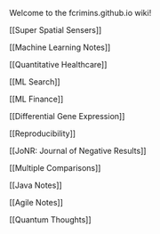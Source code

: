 Welcome to the fcrimins.github.io wiki!

[[Super Spatial Sensers]]

[[Machine Learning Notes]]

[[Quantitative Healthcare]]

[[ML Search]]

[[ML Finance]]

[[Differential Gene Expression]]

[[Reproducibility]]

[[JoNR: Journal of Negative Results]]

[[Multiple Comparisons]]

[[Java Notes]]

[[Agile Notes]]

[[Quantum Thoughts]]